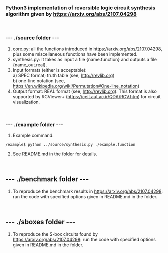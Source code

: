### Python3 implementation of reversible logic circuit synthesis algorithm given by https://arxiv.org/abs/2107.04298
</br>
 
### --- ./source folder ---
1. core.py: all the functions introduced in https://arxiv.org/abs/2107.04298, plus some miscellaneous functions have been implemented.
2. synthesis.py: It takes as input a file {name.function} and outputs a file {name_out.real}.
3. Input formats (either is acceptable): \
	a) SPEC format; truth table (see, http://revlib.org) \
	b) one-line notation (see, https://en.wikipedia.org/wiki/Permutation#One-line_notation)  
4. Output format: REAL format (see, http://revlib.org). This format is also supported by RCViewer+ (https://ceit.aut.ac.ir/QDA/RCV.htm) for circuit visualization.
</br>

### --- ./example folder ---
1. Example command: 
```
/example$ python ../source/synthesis.py ./example.function
```
2. See README.md in the folder for details.
</br>

## --- ./benchmark folder ---
1. To reproduce the benchmark results in https://arxiv.org/abs/2107.04298: run the code with specified options given in README.md in the folder.
</br>

## --- ./sboxes folder ---
1. To reproduce the S-box circuits found by https://arxiv.org/abs/2107.04298: run the code with specified options given in README.md in the folder.

